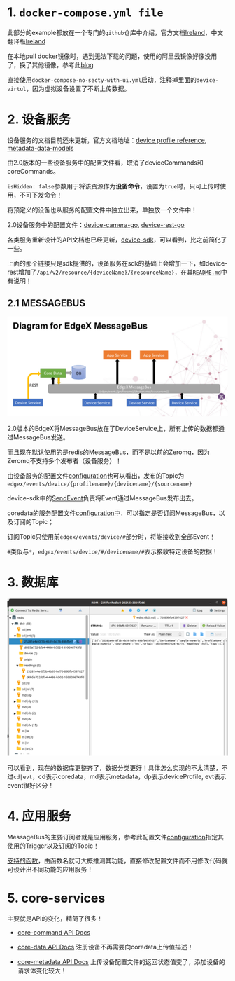 # 1. `docker-compose.yml file`

此部分的example都放在一个专门的`github`仓库中介绍，官方文档[Ireland](https://github.com/edgexfoundry/edgex-compose/tree/ireland)，中文翻译版[Ireland](https://github.com/Yo-gurts/edgex-compose/blob/ireland/README_zh.md)

在本地pull docker镜像时，遇到无法下载的问题，使用的阿里云镜像好像没用了，换了其他镜像，参考此[blog](https://github.com/Yo-gurts/edgex-compose/blob/ireland/README_zh.md)

直接使用`docker-compose-no-secty-with-ui.yml`启动，注释掉里面的`device-virtul`，因为虚拟设备设置了不断上传数据。



#  2. 设备服务

设备服务的文档目前还未更新，官方文档地址：[device profile reference](https://docs.edgexfoundry.org/2.0/microservices/device/profile/Ch-DeviceProfileRef/#device-profile), [metadata-data-models](https://docs.edgexfoundry.org/2.0/microservices/core/metadata/Ch-Metadata/#data-models)

由2.0版本的一些设备服务中的配置文件看，取消了deviceCommands和coreCommands。

`isHidden: false`参数用于将该资源作为**设备命令**，设置为`true`时，只可上传时使用，不可下发命令！

将预定义的设备也从服务的配置文件中独立出来，单独放一个文件中！

2.0设备服务中的配置文件：[device-camera-go](https://github.com/edgexfoundry/device-camera-go/blob/master/cmd/res/profiles/camera-bosch.yaml), [device-rest-go](https://github.com/edgexfoundry/device-rest-go/blob/master/cmd/res/profiles/sample-image-device.yaml)

各类服务重新设计的API文档也已经更新，[device-sdk](https://app.swaggerhub.com/apis-docs/EdgeXFoundry1/device-sdk/2.0.0)，可以看到，比之前简化了一些。

上面的那个链接只是sdk提供的，设备服务在sdk的基础上会增加一下，如device-rest增加了`/api/v2/resource/{deviceName}/{resourceName}`，在其[`README.md`](https://github.com/edgexfoundry/device-rest-go/blob/master/README.md)中有说明！



## 2.1 MESSAGEBUS

![image-20210706132249289](../images/EdgeXFoundryDoc_V2changes/image-20210706132249289.png)

2.0版本的EdgeX将MessageBus放在了DeviceService上，所有上传的数据都通过MessageBus发送。

而且现在默认使用的是redis的MessageBus，而不是以前的Zeromq，因为Zeromq不支持多个发布者（设备服务）！

由设备服务的配置文件[configuration](https://github.com/edgexfoundry/device-rest-go/blob/master/cmd/res/configuration.toml#L44)也可以看出，发布的Topic为`edgex/events/device/{profilename}/{devicename}/{sourcename}`	

device-sdk中的[SendEvent](https://github.com/edgexfoundry/device-sdk-go/blob/master/internal/common/utils.go#L54)负责将Event通过MessageBus发布出去。

coredata的服务配置文件[configuration](https://github.com/edgexfoundry/edgex-go/blob/master/cmd/core-data/res/configuration.toml#L48)中，可以指定是否订阅MessageBus，以及订阅的Topic；

订阅Topic只使用前`edgex/events/device/#`部分时，将能接收到全部Event！

`#`类似与`*`，`edgex/events/device/#/devicename/#`表示接收特定设备的数据！



# 3. 数据库

![image-20210706121745420](../images/EdgeXFoundryDoc_V2changes/image-20210706121745420.png)

可以看到，现在的数据库更整齐了，数据分类更好！具体怎么实现的不太清楚，不过`cd|evt`，cd表示coredata，md表示metadata，dp表示deviceProfile, evt表示event很好区分！



# 4. 应用服务

MessageBus的主要订阅者就是应用服务，参考此配置文件[configuration](https://github.com/edgexfoundry/app-service-configurable/blob/master/res/sample/configuration.toml#L219)指定其使用的Trigger以及订阅的Topic！

[支持的函数](https://github.com/edgexfoundry/app-service-configurable/blob/master/res/functional-tests/configuration.toml)，由函数名就可大概推测其功能，直接修改配置文件而不用修改代码就可设计出不同功能的应用服务！



# 5. core-services

主要就是API的变化，精简了很多！

* [core-command API Docs](https://app.swaggerhub.com/apis-docs/EdgeXFoundry1/core-command/2.0.0)

* [core-data API Docs](https://app.swaggerhub.com/apis-docs/EdgeXFoundry1/core-data/2.0.0#/)  注册设备不再需要向coredata上传值描述！
* [core-metadata API Docs](https://app.swaggerhub.com/apis-docs/EdgeXFoundry1/core-metadata/2.0.0#/) 上传设备配置文件的返回状态值变了，添加设备的请求体变化较大！

